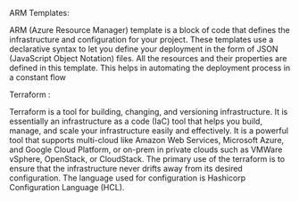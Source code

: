 ARM Templates:

ARM (Azure Resource Manager) template is a block of code that defines the infrastructure and configuration for your project. These templates use a declarative syntax to let you define your deployment in the form of JSON (JavaScript Object Notation) files. All the resources and their properties are defined in this template. This helps in automating the deployment process in a constant flow


Terraform :

Terraform is a tool for building, changing, and versioning infrastructure. It is essentially an infrastructure as a code (IaC) tool that helps you build, manage, and scale your infrastructure easily and effectively. It is a powerful tool that supports multi-cloud like Amazon Web Services, Microsoft Azure, and Google Cloud Platform, or on-prem in private clouds such as VMWare vSphere, OpenStack, or CloudStack. The primary use of the terraform is to ensure that the infrastructure never drifts away from its desired configuration. The language used for configuration is Hashicorp Configuration Language (HCL).
